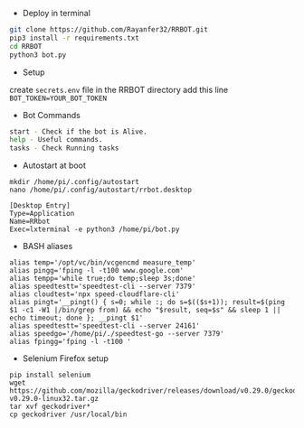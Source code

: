 * Deploy in terminal
```sh
git clone https://github.com/Rayanfer32/RRBOT.git
pip3 install -r requirements.txt
cd RRBOT
python3 bot.py
```

* Setup

create `secrets.env` file in the RRBOT directory
add this line 
`BOT_TOKEN=YOUR_BOT_TOKEN` 

* Bot Commands
```bash
start - Check if the bot is Alive.
help - Useful commands.
tasks - Check Running tasks
```

* Autostart at boot
```
mkdir /home/pi/.config/autostart
nano /home/pi/.config/autostart/rrbot.desktop
```

```desktop
[Desktop Entry]
Type=Application
Name=RRbot
Exec=lxterminal -e python3 /home/pi/bot.py
```
* BASH aliases
```
alias temp='/opt/vc/bin/vcgencmd measure_temp'
alias pingg='fping -l -t100 www.google.com'
alias tempp='while true;do temp;sleep 3s;done'
alias speedtestt='speedtest-cli --server 7379'
alias cloudtest='npx speed-cloudflare-cli'
alias pingt='__pingt() { s=0; while :; do s=$(($s+1)); result=$(ping $1 -c1 -W1 |/bin/grep from) && echo "$result, seq=$s" && sleep 1 || echo timeout; done }; __pingt $1'
alias speedtestt='speedtest-cli --server 24161'
alias speedgo='/home/pi/./speedtest-go --server 7379'
alias fpingg='fping -l -t100 '
```

* Selenium Firefox setup
```
pip install selenium 
wget https://github.com/mozilla/geckodriver/releases/download/v0.29.0/geckodriver-v0.29.0-linux32.tar.gz
tar xvf geckodriver*
cp geckodriver /usr/local/bin
```